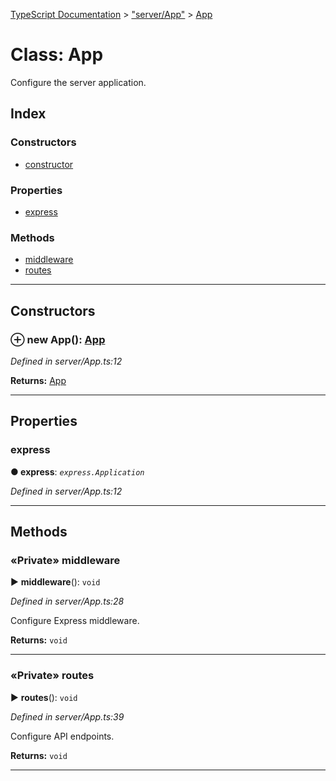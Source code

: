 [TypeScript Documentation](../README.md) > ["server/App"](../modules/_server_app_.md) > [App](../classes/_server_app_.app.md)



# Class: App


Configure the server application.

## Index

### Constructors

* [constructor](_server_app_.app.md#constructor)


### Properties

* [express](_server_app_.app.md#express)


### Methods

* [middleware](_server_app_.app.md#middleware)
* [routes](_server_app_.app.md#routes)



---
## Constructors
<a id="constructor"></a>


### ⊕ **new App**(): [App](_server_app_.app.md)


*Defined in server/App.ts:12*





**Returns:** [App](_server_app_.app.md)

---


## Properties
<a id="express"></a>

###  express

**●  express**:  *`express.Application`* 

*Defined in server/App.ts:12*





___


## Methods
<a id="middleware"></a>

### «Private» middleware

► **middleware**(): `void`



*Defined in server/App.ts:28*



Configure Express middleware.




**Returns:** `void`





___

<a id="routes"></a>

### «Private» routes

► **routes**(): `void`



*Defined in server/App.ts:39*



Configure API endpoints.




**Returns:** `void`





___


